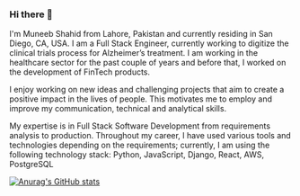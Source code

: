 ### Hi there 👋

I'm Muneeb Shahid from Lahore, Pakistan and currently residing in San Diego, CA, USA. I am a Full Stack Engineer, currently working to digitize the clinical trials process for Alzheimer’s treatment. I am working in the healthcare sector for the past couple of years and before that, I worked on the development of FinTech products. 

I enjoy working on new ideas and challenging projects that aim to create a positive impact in the lives of people. This motivates me to employ and improve my communication, technical and analytical skills.

My expertise is in Full Stack Software Development from requirements analysis to production. Throughout my career, I have used various tools and technologies depending on the requirements; currently, I am using the following technology stack:
Python, JavaScript, Django, React, AWS, PostgreSQL

[![Anurag's GitHub stats](https://github-readme-stats.vercel.app/api?username=muneeb706)](https://github.com/anuraghazra/github-readme-stats)

<!--
**muneeb706/muneeb706** is a ✨ _special_ ✨ repository because its `README.md` (this file) appears on your GitHub profile.

Here are some ideas to get you started:

- 🔭 I’m currently working on ...
- 🌱 I’m currently learning ...
- 👯 I’m looking to collaborate on ...
- 🤔 I’m looking for help with ...
- 💬 Ask me about ...
- 📫 How to reach me: ...
- 😄 Pronouns: ...
- ⚡ Fun fact: ...
-->
